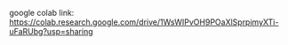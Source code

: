 google colab link: https://colab.research.google.com/drive/1WsWIPvOH9POaXlSprpimyXTi-uFaRUbg?usp=sharing
